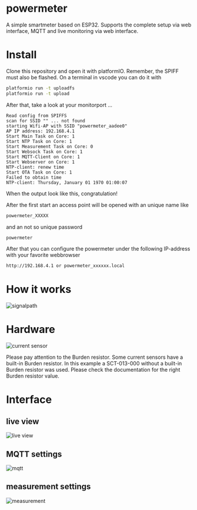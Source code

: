 # powermeter

A simple smartmeter based on ESP32. Supports the complete setup via web interface, MQTT and live monitoring via web interface.

# Install

Clone this repository and open it with platformIO.
Remember, the SPIFF must also be flashed. On a terminal in vscode you can do it with
```bash
platformio run -t uploadfs
platformio run -t upload
```

After that, take a look at your monitorport ...

```text
Read config from SPIFFS
scan for SSID "" ... not found
starting Wifi-AP with SSID "powermeter_aadee0"
AP IP address: 192.168.4.1
Start Main Task on Core: 1
Start NTP Task on Core: 1
Start Measurement Task on Core: 0
Start Websock Task on Core: 1
Start MQTT-Client on Core: 1
Start Webserver on Core: 1
NTP-client: renew time
Start OTA Task on Core: 1
Failed to obtain time
NTP-client: Thursday, January 01 1970 01:00:07
```
When the output look like this, congratulation!

After the first start an access point will be opened with an unique name like
```bash
powermeter_XXXXX
```
and an not so unique password
```bash
powermeter
```
After that you can configure the powermeter under the following IP-address with your favorite webbrowser
```bash
http://192.168.4.1 or powermeter_xxxxxx.local
```
# How it works

![signalpath](https://github.com/sharandac/powermeter/blob/master/data/signalpath.png)

# Hardware

![current sensor](https://github.com/sharandac/powermeter/blob/master/data/schematic.png)

Please pay attention to the Burden resistor. Some current sensors have a built-in Burden resistor. In this example a SCT-013-000 without a built-in Burden resistor was used. Please check the documentation for the right Burden resistor value.

# Interface

## live view
![live view](https://github.com/sharandac/powermeter/blob/master/data/live-view.png)
## MQTT settings
![mqtt](https://github.com/sharandac/powermeter/blob/master/data/mqtt-setting.png)
## measurement settings
![measurement](https://github.com/sharandac/powermeter/blob/master/data/measurement-setting.png)

